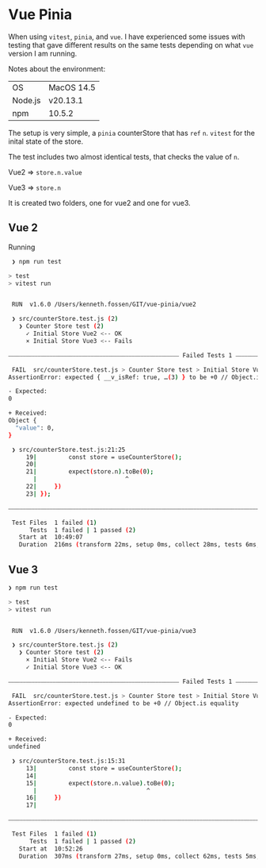 # Vue Pinia

When using `vitest`, `pinia`, and `vue`. 
I have experienced some issues with testing that gave different results on the same tests depending on what `vue` version I am running.

Notes about the environment:

| | | 
| --- | --- |
| OS | MacOS 14.5 |
| Node.js | v20.13.1 |
| npm | 10.5.2 |

The setup is very simple, a `pinia` counterStore that has `ref` `n`.
`vitest` for the inital state of the store.

The test includes two almost identical tests, that checks the value of `n`.

Vue2 => `store.n.value`

Vue3 => `store.n` 

It is created two folders, one for vue2 and one for vue3.

## Vue 2

Running 

```sh
 ❯ npm run test

> test
> vitest run


 RUN  v1.6.0 /Users/kenneth.fossen/GIT/vue-pinia/vue2

 ❯ src/counterStore.test.js (2)
   ❯ Counter Store test (2)
     ✓ Initial Store Vue2 <-- OK
     × Initial Store Vue3 <-- Fails

⎯⎯⎯⎯⎯⎯⎯⎯⎯⎯⎯⎯⎯⎯⎯⎯⎯⎯⎯⎯⎯⎯⎯⎯⎯⎯⎯⎯⎯⎯⎯⎯⎯⎯⎯⎯⎯⎯⎯⎯⎯⎯⎯⎯⎯⎯⎯⎯⎯⎯⎯⎯⎯⎯⎯⎯⎯⎯ Failed Tests 1 ⎯⎯⎯⎯⎯⎯⎯⎯⎯⎯⎯⎯⎯⎯⎯⎯⎯⎯⎯⎯⎯⎯⎯⎯⎯⎯⎯⎯⎯⎯⎯⎯⎯⎯⎯⎯⎯⎯⎯⎯⎯⎯⎯⎯⎯⎯⎯⎯⎯⎯⎯⎯⎯⎯⎯⎯⎯⎯

 FAIL  src/counterStore.test.js > Counter Store test > Initial Store Vue3
AssertionError: expected { __v_isRef: true, …(3) } to be +0 // Object.is equality

- Expected: 
0

+ Received: 
Object {
  "value": 0,
}

 ❯ src/counterStore.test.js:21:25
     19|         const store = useCounterStore();
     20|         
     21|         expect(store.n).toBe(0);
       |                         ^
     22|     })
     23| });

⎯⎯⎯⎯⎯⎯⎯⎯⎯⎯⎯⎯⎯⎯⎯⎯⎯⎯⎯⎯⎯⎯⎯⎯⎯⎯⎯⎯⎯⎯⎯⎯⎯⎯⎯⎯⎯⎯⎯⎯⎯⎯⎯⎯⎯⎯⎯⎯⎯⎯⎯⎯⎯⎯⎯⎯⎯⎯⎯⎯⎯⎯⎯⎯⎯⎯⎯⎯⎯⎯⎯⎯⎯⎯⎯⎯⎯⎯⎯⎯⎯⎯⎯⎯⎯⎯⎯⎯⎯⎯⎯⎯⎯⎯⎯⎯⎯⎯⎯⎯⎯⎯⎯⎯⎯⎯⎯⎯⎯⎯⎯⎯⎯⎯⎯⎯⎯⎯⎯⎯⎯⎯⎯⎯⎯⎯[1/1]⎯

 Test Files  1 failed (1)
      Tests  1 failed | 1 passed (2)
   Start at  10:49:07
   Duration  216ms (transform 22ms, setup 0ms, collect 28ms, tests 6ms, environment 0ms, prepare 55ms)

```

## Vue 3

```sh
❯ npm run test

> test
> vitest run


 RUN  v1.6.0 /Users/kenneth.fossen/GIT/vue-pinia/vue3

 ❯ src/counterStore.test.js (2)
   ❯ Counter Store test (2)
     × Initial Store Vue2 <-- Fails
     ✓ Initial Store Vue3 <-- OK

⎯⎯⎯⎯⎯⎯⎯⎯⎯⎯⎯⎯⎯⎯⎯⎯⎯⎯⎯⎯⎯⎯⎯⎯⎯⎯⎯⎯⎯⎯⎯⎯⎯⎯⎯⎯⎯⎯⎯⎯⎯⎯⎯⎯⎯⎯⎯⎯⎯⎯⎯⎯⎯⎯⎯⎯⎯⎯ Failed Tests 1 ⎯⎯⎯⎯⎯⎯⎯⎯⎯⎯⎯⎯⎯⎯⎯⎯⎯⎯⎯⎯⎯⎯⎯⎯⎯⎯⎯⎯⎯⎯⎯⎯⎯⎯⎯⎯⎯⎯⎯⎯⎯⎯⎯⎯⎯⎯⎯⎯⎯⎯⎯⎯⎯⎯⎯⎯⎯⎯

 FAIL  src/counterStore.test.js > Counter Store test > Initial Store Vue2
AssertionError: expected undefined to be +0 // Object.is equality

- Expected: 
0

+ Received: 
undefined

 ❯ src/counterStore.test.js:15:31
     13|         const store = useCounterStore();
     14|         
     15|         expect(store.n.value).toBe(0);
       |                               ^
     16|     })
     17| 

⎯⎯⎯⎯⎯⎯⎯⎯⎯⎯⎯⎯⎯⎯⎯⎯⎯⎯⎯⎯⎯⎯⎯⎯⎯⎯⎯⎯⎯⎯⎯⎯⎯⎯⎯⎯⎯⎯⎯⎯⎯⎯⎯⎯⎯⎯⎯⎯⎯⎯⎯⎯⎯⎯⎯⎯⎯⎯⎯⎯⎯⎯⎯⎯⎯⎯⎯⎯⎯⎯⎯⎯⎯⎯⎯⎯⎯⎯⎯⎯⎯⎯⎯⎯⎯⎯⎯⎯⎯⎯⎯⎯⎯⎯⎯⎯⎯⎯⎯⎯⎯⎯⎯⎯⎯⎯⎯⎯⎯⎯⎯⎯⎯⎯⎯⎯⎯⎯⎯⎯⎯⎯⎯⎯⎯⎯[1/1]⎯

 Test Files  1 failed (1)
      Tests  1 failed | 1 passed (2)
   Start at  10:52:26
   Duration  307ms (transform 27ms, setup 0ms, collect 62ms, tests 5ms, environment 0ms, prepare 81ms)
```

